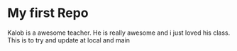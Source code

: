 # My first Repo

Kalob is a awesome teacher. He is really awesome and i just loved his class. 
This is to try and update at local and main
